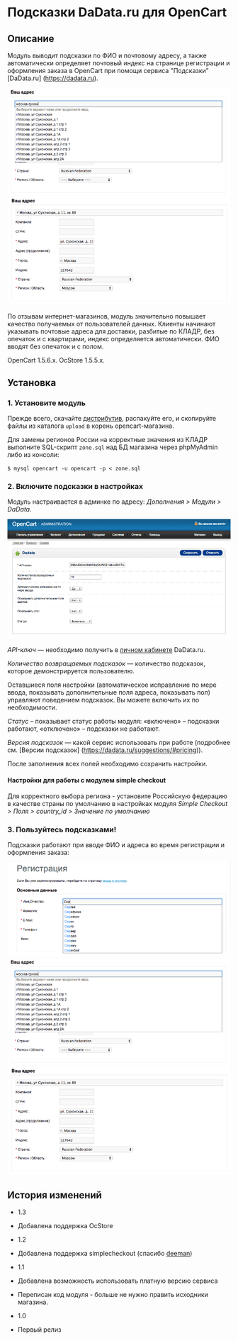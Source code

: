 Подсказки DaData.ru для OpenCart
================================

Описание
---------------

Модуль выводит подсказки по ФИО и почтовому адресу, а также автоматически определяет почтовый индекс на странице регистрации и оформления заказа в OpenCart при помощи сервиса "Подсказки" [DaData.ru] (https://dadata.ru).

![Подсказки по адресу 1](doc/dadata-opencart-demo-2.png)
![Подсказки по адресу 2](doc/dadata-opencart-demo-3.png)

По отзывам интернет-магазинов, модуль значительно повышает качество получаемых от пользователей данных. Клиенты начинают указывать почтовые адреса для доставки, разбитые по КЛАДР, без опечаток и с квартирами, индекс определяется автоматически. ФИО вводят без опечаток и с полом.
 
OpenCart 1.5.6.x.
OcStore 1.5.5.x.

Установка
---------

### 1. Установите модуль

Прежде всего, скачайте [дистрибутив](hhttps://github.com/hflabs/suggestions-opencart/releases/latest), распакуйте его, и скопируйте файлы из каталога `upload` в корень opencart-магазина.

Для замены регионов России на корректные значения из КЛАДР выполните SQL-скрипт `zone.sql` над БД магазина через phpMyAdmin либо из консоли:

```
$ mysql opencart -u opencart -p < zone.sql
```

### 2. Включите подсказки в настройках

Модуль настраивается в админке по адресу: *Дополнения > Модули > DaData*.

![Настройки модуля](doc/dadata-opencart-admin.png)

*API-ключ* — необходимо получить в [личном кабинете](https://dadata.ru/profile/#info) DaData.ru.

*Количество возвращаемых подсказок* — количество подсказок, которое демонстрируется пользователю.

Оставшиеся поля настройки (автоматическое исправление по мере ввода, показывать дополнительные поля адреса, показывать пол) управляют поведением подсказок. Вы можете включить их по необходимости.

*Статус* – показывает статус работы модуля: «включено» – подсказки работают, «отключено» – подсказки не работают.

*Версия подсказок* — какой сервис использовать при работе (подробнее см. [Версии подсказок] (https://dadata.ru/suggestions/#pricing)). 

После заполнения всех полей необходимо сохранить настройки.

#### Настройки для работы с модулем simple checkout

Для корректного выбора региона - установите Российскую федерацию в качестве страны по умолчанию в настройках модуля *Simple Checkout > Поля > country_id > Значение по умолчанию*

### 3. Пользуйтесь подсказками!

Подсказки работают при вводе ФИО и адреса во время регистрации и оформления заказа:

![Подсказки по ФИО](doc/dadata-opencart-demo-1.png)
![Подсказки по адресу 1](doc/dadata-opencart-demo-2.png)
![Подсказки по адресу 2](doc/dadata-opencart-demo-3.png)


История изменений
-----------------
* 1.3
 * Добавлена поддержка OcStore 
* 1.2
 * Добавлена поддержка simplecheckout (спасибо [deeman](https://opencartforum.com/user/16563-deeman/))

* 1.1 
 * Добавлена возможность использовать платную версию сервиса
 * Переписан код модуля - больше не нужно править исходники магазина.
 
* 1.0
 * Первый релиз
